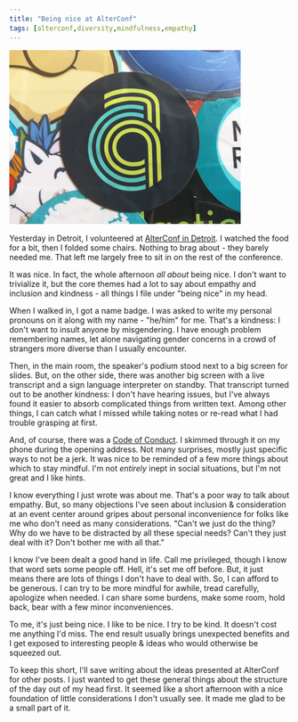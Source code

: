 ```yaml
---
title: "Being nice at AlterConf"
tags: [alterconf,diversity,mindfulness,empathy]
---
```


<img class="inset wide right" id="thumbnail" src="/uploads/2015/alterconf/alterconf-laptop-sticker.png">

Yesterday in Detroit, I volunteered at [AlterConf in
Detroit][alterconf-detroit]. I watched the food
for a bit, then I folded some chairs. Nothing to brag about - they barely
needed me. That left me largely free to sit in on the rest of the conference.

[alterconf-detroit]: http://www.alterconf.com/conferences/detroit-mi

It was nice. In fact, the whole afternoon *all about* being nice. I don't want
to trivialize it, but the core themes had a lot to
say about empathy and inclusion and kindness - all things I file under "being
nice" in my head.

When I walked in, I got a name badge. I was asked to write my personal pronouns
on it along with my name - "he/him" for me. That's a kindness: I don't
want to insult anyone by misgendering. I have enough problem remembering names,
let alone navigating gender concerns in a crowd of strangers more diverse than
I usually encounter.

Then, in the main room, the speaker's podium stood next to a big screen for
slides. But, on the other side, there was another big screen with a live
transcript and a sign language interpreter on standby. That transcript turned
out to be another kindness: I don't have hearing issues, but I've always found
it easier to absorb complicated things from written text. Among other things, I
can catch what I missed while taking notes or re-read what I had trouble
grasping at first.

And, of course, there was a [Code of Conduct][coc]. I skimmed through it on my
phone during the opening address. Not many surprises, mostly just specific ways
to not be a jerk. It was nice to be reminded of a few more things about which
to stay mindful. I'm not *entirely* inept in social situations, but I'm not
great and I like hints.

[coc]: http://www.alterconf.com/code-of-conduct

I know everything I just wrote was about me. That's a poor way to talk
about empathy. But, so many objections I've seen about inclusion &
consideration at an event center around gripes about personal inconvenience for
folks like me who don't need as many considerations. "Can't we just do the
thing? Why do we have to be distracted by all these special needs? Can't they
just deal with it? Don't bother me with all that."

I know I've been dealt a good hand in life. Call me privileged, though I know
that word sets some people off. Hell, it's set me off before. But, it just
means there are lots of things I don't have to deal with. So, I can afford
to be generous. I can try to be more mindful for awhile, tread carefully, apologize
when needed. I can share some burdens, make some room, hold back, bear with a
few minor inconveniences.

To me, it's just being nice. I like to be nice. I try to be kind. It doesn't
cost me anything I'd miss. The end result usually brings unexpected benefits
and I get exposed to interesting people & ideas who would otherwise be squeezed
out.

To keep this short, I'll save writing about the ideas presented at AlterConf
for other posts. I just wanted to get these general things about the structure
of the day out of my head first. It seemed like a short afternoon with a nice
foundation of little considerations I don't usually see. It made me glad to
be a small part of it.
